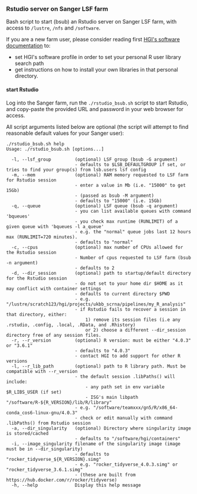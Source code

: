 ### Rstudio server on Sanger LSF farm
  
Bash script to start (bsub) an Rstudio server on Sanger LSF farm, with access to `/lustre`, `/nfs` and `/software`.

If you are a new farm user, please consider reading first [HGI's software documentation](https://confluence.sanger.ac.uk/display/HGI/Software+on+the+Farm) to:
- set HGI's software profile in order to set your personal R user library search path
- get instructions on how to install your own libraries in that personal directory.


#### start Rstudio

Log into the Sanger farm, run the `./rstudio_bsub.sh` script to start Rstudio, and copy-paste the provided URL and password in your web browser for access.
  
All script arguments listed below are optional (the script will attempt to find reasonable default values for your Sanger user):

```
./rstudio_bsub.sh help
Usage: ./rstudio_bsub.sh [options...]

  -l, --lsf_group         (optional) LSF group (bsub -G argument)
                          - defaults to $LSB_DEFAULTGROUP if set, or tries to find your group(s) from lsb.users lsf config
  -m, --mem               (optional) RAM memory requested to LSF farm for Rstudio session
                          - enter a value in Mb (i.e. "15000" to get 15Gb)
                          - (passed as bsub -M argument)
                          - defaults to "15000" (i.e. 15Gb)
  -q, --queue             (optional) LSF queue (bsub -q argument)
                          - you can list available queues with command 'bqueues'
                          - you check max runtime (RUNLIMIT) of a given queue with 'bqueues -l a_queue'
                          - e.g. the "normal" queue jobs last 12 hours max (RUNLIMIT=720 minutes).
                          - defaults to "normal"
  -c, --cpus              (optional) max number of CPUs allowed for the Rstudio session
                          - Number of cpus requested to LSF farm (bsub -n argument)
                          - defaults to 2
  -d, --dir_session       (optional) path to startup/default directory for the Rstudio session
                          - do not set to your home dir $HOME as it may conflict with container settings
                          - defaults to current directory $PWD
                          - e.g. "/lustre/scratch123/hgi/projects/ukbb_scrna/pipelines/my_R_analysis"
                          - if Rstudio fails to recover a session in that directory, either:
                              1) remove its session files (i.e any .rstudio, .config, .local, .RData, and .Rhistory)
                              or 2) choose a different --dir_session directory free of any session files.
  -r, --r_version         (optional) R version: must be either "4.0.3" or "3.6.1"
                          - defaults to "4.0.3"
                          - contact HGI to add support for other R versions
  -l, --r_lib_path        (optional) path to R library path. Must be compatible with --r_version
                          - the default session .libPaths() will include: 
                              - any path set in env variable $R_LIBS_USER (if set)
                              - ISG's main libpath "/software/R-${R_VERSION}/lib/R/library"
                          - e.g. "/software/teamxxx/gn5/R/x86_64-conda_cos6-linux-gnu/4.0.3"
                          - check or edit manually with command .libPaths() from Rstudio session
  -a, --dir_singularity   (optional) Directory where singularity image is stored/cached
                          - defaults to "/software/hgi/containers"
  -i, --image_singularity filename of the singularity image (image must be in --dir_singularity)
                          - defaults to "rocker_tidyverse_${R_VERSION}.simg"
                          - e.g. "rocker_tidyverse_4.0.3.simg" or  "rocker_tidyverse_3.6.1.simg"
                          - (these are built from https://hub.docker.com/r/rocker/tidyverse)
  -h, --help              Display this help message
```